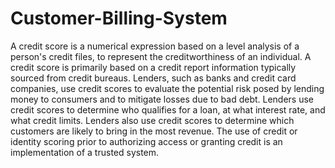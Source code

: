 # Customer-Billing-System
A credit score is a numerical expression based on a level analysis of a person's credit files, to represent the creditworthiness of an individual. A credit score is primarily based on a credit report information typically sourced from credit bureaus.
Lenders, such as banks and credit card companies, use credit scores to evaluate the potential risk posed by lending money to consumers and to mitigate losses due to bad debt. Lenders use credit scores to determine who qualifies for a loan, at what interest rate, and what credit limits. Lenders also use credit scores to determine which customers are likely to bring in the most revenue. The use of credit or identity scoring prior to authorizing access or granting credit is an implementation of a trusted system.

